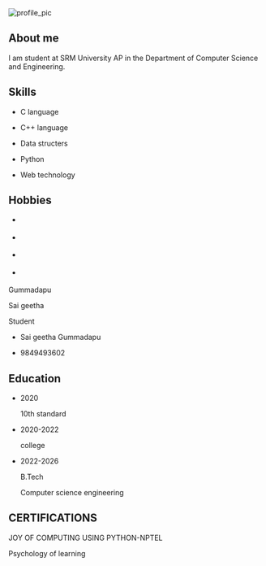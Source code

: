 <!DOCTYPE html>
<html>
<head>
	<title>Sai geetha Gummadapu</title>
	<link rel="stylesheet" type="text/css" href="resume.css">
</title> <script src="https://kit.fontawesome.com/3ef3559250.js" crossorigin="anonymous"></script>
</head>
<body>

<section class="resume">
	<div class="resume_left">
	    <div class="r_profile_pic">
	      <img src="srmlogo.jpeg" alt="profile_pic">
	    </div>
	    <div class="r_left_sub">
	      <div class="r_aboutme">
	        <h2>About me</h2>
	        <p>I am student at SRM University AP in the Department of Computer Science and Engineering.</p>
	      </div>
	      <div class="r_skills">
	        <h2>Skills</h2>
	        <ul>
	          <li>
	            <p><i class="fa-solid fa-code"></i></p>
	            <p>C language</p>
	          </li>
	          <li>
	            <p><i class="fa-solid fa-pen-nib"></i></p>
	            <p>C++ language</p>
	          </li>
	          <li>
	            <p><i class="fa-solid fa-video"></i></p>
	            <p>Data structers</p>
	          </li>
	          <li>
	            <p><i class="fa-solid fa-headphones"></i></p>
	            <p>Python</p>
	          </li>
	          <li>
	            <p><i class="fa-solid fa-image"></i></p>
	            <p>Web technology</p>
	          </li>
	        </ul>
	      </div>
	      <div class="r_hobbies">
	        <h2>Hobbies</h2>
	        <ul>
	          <li>
	            <p><i class="fa-solid fa-book"></i></p>
	          </li>
	          <li>
	            <p><i class="fa-solid fa-plant-wilt"></i></p>
	          </li>
	          <li>
	            <p><i class="fa-solid fa-bicycle"></i></p>
	          </li>
	          <li>
	            <p><i class="fa-solid fa-chess"></i></p>
	          </li>
	        </ul>
	      </div>
	    </div>
	</div>
	<div class="resume_right">
	    <div class="r_namerole">
	      <p>Gummadapu</p>
	      <p>Sai geetha</p>
	      <p class="role">Student</p>
	    </div>
	    <div class="r_info">
	      <ul>
	        <li>
	          <p>Sai geetha Gummadapu </p>
	        </li>
	        <li>
	          <p>9849493602</p>
	        </li>
	      </ul>
	    </div>
	    <div class="r_right_sub">
	      <div class="r_education">
	        <h2>Education</h2>
	        <ul>
	          <li>
	            <div class="r_ed_left">
	              <p>2020</p>
	            </div>
	            <div class="r_ed_right">
	              <p>10th standard</p>
	            </div>
	          </li>
	          <li>
	            <div class="r_ed_left">
	              <p>2020-2022</p>
	            </div>
	            <div class="r_ed_right">
	              <p>college</p>
	            </div>
	          </li>
	          <li>
	            <div class="r_ed_left">
	              <p>2022-2026</p>
	            </div>
	            <div class="r_ed_right">
	              <p>B.Tech</p>
	              <p>Computer science engineering</p>
	            </div>
	          </li>
	        </ul>
            <h2>CERTIFICATIONS</h2>
            <p>JOY OF COMPUTING USING PYTHON-NPTEL</p>
            <p>Psychology of learning</p>
	</div>
</section>

</body>
</html>

